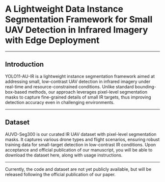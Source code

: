 # A Lightweight Data Instance Segmentation Framework for Small UAV Detection in Infrared Imagery with Edge Deployment
---

## Introduction
YOLO11-AU-IR is a lightweight instance segmentation framework aimed at addressing small, low-contrast UAV detection in infrared imagery under real-time and resource-constrained conditions. Unlike standard bounding-box-based methods, our approach leverages pixel-level segmentation masks to capture fine-grained details of small IR targets, thus improving detection accuracy even in challenging environments.

---
## Dataset
AUVD-Seg300 is our curated IR UAV dataset with pixel-level segmentation masks. It captures various drone types and flight scenarios, ensuring robust training data for small-target detection in low-contrast IR conditions.
Upon acceptance and official publication of our manuscript, you will be able to download the dataset here, along with usage instructions.

---
Currently, the code and dataset are not yet publicly available, but will be released following the official publication of our paper.
